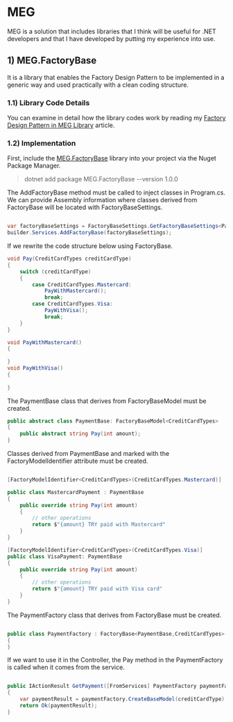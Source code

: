 # MEG

MEG is a solution that includes libraries that I think will be useful for .NET developers and that I have developed by putting my experience into use.

## 1)  MEG.FactoryBase

It is a library that enables the Factory Design Pattern to be implemented in a generic way and used practically with a clean coding structure.

### 1.1) Library Code Details

You can examine in detail how the library codes work by reading my [Factory Design Pattern in MEG Library](https://mwltgr.medium.com/factory-design-pattern-in-meg-library-1b4ae86a7464) article.

### 1.2) Implementation

First, include the [MEG.FactoryBase](https://www.nuget.org/packages/MEG.FactoryBase/1.0.0) library into your project via the Nuget Package Manager.
> dotnet add package MEG.FactoryBase --version 1.0.0

The AddFactoryBase method must be called to inject classes in Program.cs.
We can provide Assembly information where classes derived from FactoryBase will be located with FactoryBaseSettings.

```csharp

var factoryBaseSettings = FactoryBaseSettings.GetFactoryBaseSettings<PaymentFactory>();
builder.Services.AddFactoryBase(factoryBaseSettings);

```

If we rewrite the code structure below using FactoryBase.

```csharp
void Pay(CreditCardTypes creditCardType)
{
    switch (creditCardType)
    {
        case CreditCardTypes.Mastercard:
            PayWithMastercard();
            break;
        case CreditCardTypes.Visa:
            PayWithVisa();
            break;
    }
}

void PayWithMastercard()
{
    
}
void PayWithVisa()
{
    
}
```

The PaymentBase class that derives from FactoryBaseModel must be created.

```csharp
public abstract class PaymentBase: FactoryBaseModel<CreditCardTypes>
{
    public abstract string Pay(int amount);
}
```

Classes derived from PaymentBase and marked with the FactoryModelIdentifier attribute must be created.

```csharp

[FactoryModelIdentifier<CreditCardTypes>(CreditCardTypes.Mastercard)]

public class MastercardPayment : PaymentBase
{
    public override string Pay(int amount)
    {
        // other operations
        return $"{amount} TRY paid with Mastercard"
    }
}

[FactoryModelIdentifier<CreditCardTypes>(CreditCardTypes.Visa)]
public class VisaPayment: PaymentBase
{
    public override string Pay(int amount)
    {
        // other operations
        return $"{amount} TRY paid with Visa card"
    }
}

```

The PaymentFactory class that derives from FactoryBase must be created.

```csharp

public class PaymentFactory : FactoryBase<PaymentBase,CreditCardTypes>
{
}

```

If we want to use it in the Controller, the Pay method in the PaymentFactory is called when it comes from the service.

```csharp

public IActionResult GetPayment([FromServices] PaymentFactory paymentFactory,[FromQuery] CreditCardTypes creditCardType , [FromQuery] int amount = 15)
{
    var paymentResult = paymentFactory.CreateBaseModel(creditCardType)!.Pay(amount);
    return Ok(paymentResult);
}
```





